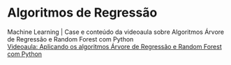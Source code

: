 # Algoritmos de Regressão
Machine Learning | Case e conteúdo da videoaula sobre Algoritmos Árvore de Regressão e Random Forest com Python
<br>
[Videoaula: Aplicando os algoritmos Árvore de Regressão e Random Forest com Python](https://www.youtube.com/watch?v=ho1eI54ykoU)
